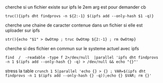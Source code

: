 
cherche si un fichier existe sur ipfs le 2em arg est pour demander cb

```truc(){ipfs dht findprovs -n ${2:-1} $(ipfs add --only-hash $1 -q)}```

cherche une chaine de caracter contenue dans un fichier si elle est uploader sur ipfs 

```str(){echo "$1" > OwOtmp ; truc OwOtmp ${2:-1} ; rm OwOtmp}```

cherche si des fichier en commun sur le systeme actuel avec ipfs

```find  /  -readable -type f 2>/dev/null  |parallel 'ipfs dht findprovs -n 1 $(ipfs add --only-hash {} -q) > /dev/null && echo "{}"'```

stress la table
`crunch 1 5|parallel 'echo {} > {} ; VAR=$(ipfs dht findprovs -n 1 $(ipfs add --only-hash {} -q));echo {} $VAR; rm {}'`
